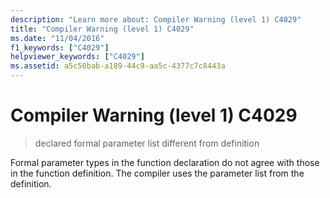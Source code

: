 ```yaml
---
description: "Learn more about: Compiler Warning (level 1) C4029"
title: "Compiler Warning (level 1) C4029"
ms.date: "11/04/2016"
f1_keywords: ["C4029"]
helpviewer_keywords: ["C4029"]
ms.assetid: a5c50bab-a189-44c9-aa5c-4377c7c8443a
---
```

# Compiler Warning (level 1) C4029

> declared formal parameter list different from definition

Formal parameter types in the function declaration do not agree with those in the function definition. The compiler uses the parameter list from the definition.
